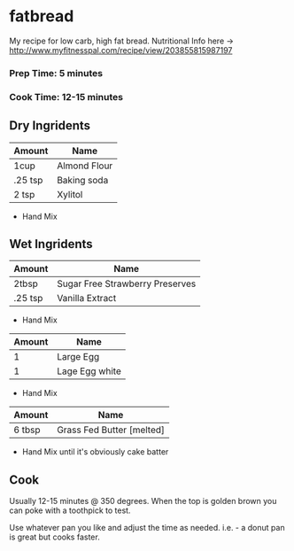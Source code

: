 # fatbread
My recipe for low carb, high fat bread. Nutritional Info here -> http://www.myfitnesspal.com/recipe/view/203855815987197

### Prep Time: 5 minutes
### Cook Time: 12-15 minutes

## Dry Ingridents
| Amount  | Name  | 
|---|---|
|1cup| Almond Flour|
|.25 tsp| Baking soda|
|2 tsp| Xylitol |

* Hand Mix

## Wet Ingridents
| Amount  | Name  | 
|---|---|
|2tbsp| Sugar Free Strawberry Preserves
|.25 tsp| Vanilla Extract |

* Hand Mix

| Amount  | Name  | 
|---|---|
|1| Large Egg |
|1| Lage Egg white |

* Hand Mix

| Amount  | Name  | 
|---|---|
|6 tbsp | Grass Fed Butter [melted]

* Hand Mix until it's obviously cake batter

## Cook

Usually 12-15 minutes @ 350 degrees. When the top is golden brown you can poke with a toothpick to test.

Use whatever pan you like and adjust the time as needed. i.e. - a donut pan is great but cooks faster.
